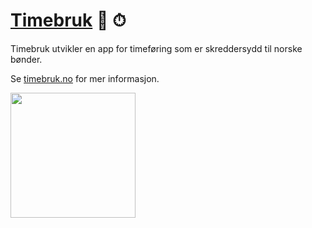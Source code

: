 # [Timebruk](https://www.timebruk.no/) 🌱 ⏱

Timebruk utvikler en app for timeføring som er skreddersydd til norske bønder.

Se [timebruk.no](https://www.timebruk.no/) for mer informasjon.

[<img src="https://static.wixstatic.com/media/7e1439_c745437e89ce46888ef0e0f5c515d7f5~mv2.png/v1/fill/w_530,h_1044,al_c,q_90,usm_0.66_1.00_0.01,enc_auto/Screenshot%202023-04-16%20at%2022_02_41.png" width="200">](https://www.timebruk.no/)
